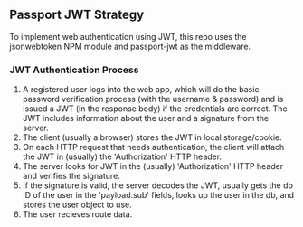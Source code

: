 ## Passport JWT Strategy

To implement web authentication using JWT, this repo uses the jsonwebtoken NPM module and passport-jwt as the middleware.

### JWT Authentication Process

1. A registered user logs into the web app, which will do the basic password verification process (with the username & password) and is issued a JWT (in the response body) if the credentials are correct. The JWT includes information about the user and a signature from the server.
2. The client (usually a browser) stores the JWT in local storage/cookie.
3. On each HTTP request that needs authentication, the client will attach the JWT in (usually) the 'Authorization' HTTP header.
4. The server looks for JWT in the (usually) 'Authorization' HTTP header and verifies the signature.
5. If the signature is valid, the server decodes the JWT, usually gets the db ID of the user in the 'payload.sub' fields, looks up the user in the db, and stores the user object to use.
6. The user recieves route data.
